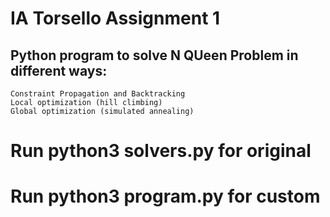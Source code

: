 # IA Torsello Assignment 1

## Python program to solve N QUeen Problem in different ways:

    Constraint Propagation and Backtracking
    Local optimization (hill climbing)
    Global optimization (simulated annealing)

# Run python3 solvers.py for original
# Run python3 program.py for custom
